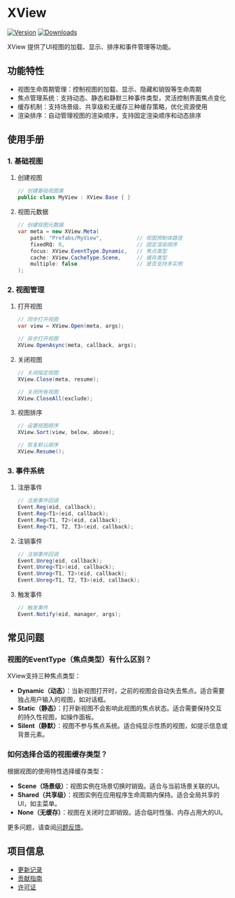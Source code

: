 # XView

[![Version](https://img.shields.io/npm/v/org.eframework.u3d.msv)](https://www.npmjs.com/package/org.eframework.u3d.msv)
[![Downloads](https://img.shields.io/npm/dm/org.eframework.u3d.msv)](https://www.npmjs.com/package/org.eframework.u3d.msv)  

XView 提供了UI视图的加载、显示、排序和事件管理等功能。

## 功能特性

- 视图生命周期管理：控制视图的加载、显示、隐藏和销毁等生命周期
- 焦点管理系统：支持动态、静态和静默三种事件类型，灵活控制界面焦点变化
- 缓存机制：支持场景级、共享级和无缓存三种缓存策略，优化资源使用
- 渲染排序：自动管理视图的渲染顺序，支持固定渲染顺序和动态排序

## 使用手册

### 1. 基础视图

1. 创建视图
    ```csharp
    // 创建基础视图类
    public class MyView : XView.Base { }
    ```

2. 视图元数据
    ```csharp
    // 创建视图元数据
    var meta = new XView.Meta(
        path: "Prefabs/MyView",           // 视图预制体路径
        fixedRQ: 0,                       // 固定渲染顺序
        focus: XView.EventType.Dynamic,   // 焦点类型
        cache: XView.CacheType.Scene,     // 缓存类型
        multiple: false                   // 是否支持多实例
    );
    ```

### 2. 视图管理

1. 打开视图
    ```csharp
    // 同步打开视图
    var view = XView.Open(meta, args);

    // 异步打开视图
    XView.OpenAsync(meta, callback, args);
    ```

2. 关闭视图
    ```csharp
    // 关闭指定视图
    XView.Close(meta, resume);

    // 关闭所有视图
    XView.CloseAll(exclude);
    ```

3. 视图排序
    ```csharp
    // 设置视图顺序
    XView.Sort(view, below, above);

    // 恢复默认顺序
    XView.Resume();
    ```

### 3. 事件系统

1. 注册事件
    ```csharp
    // 注册事件回调
    Event.Reg(eid, callback);
    Event.Reg<T1>(eid, callback);
    Event.Reg<T1, T2>(eid, callback);
    Event.Reg<T1, T2, T3>(eid, callback);
    ```

2. 注销事件
    ```csharp
    // 注销事件回调
    Event.Unreg(eid, callback);
    Event.Unreg<T1>(eid, callback);
    Event.Unreg<T1, T2>(eid, callback);
    Event.Unreg<T1, T2, T3>(eid, callback);
    ```

3. 触发事件
    ```csharp
    // 触发事件
    Event.Notify(eid, manager, args);
    ```

## 常见问题

### 视图的EventType（焦点类型）有什么区别？
XView支持三种焦点类型：
- **Dynamic（动态）**：当新视图打开时，之前的视图会自动失去焦点。适合需要独占用户输入的视图，如对话框。
- **Static（静态）**：打开新视图不会影响此视图的焦点状态。适合需要保持交互的持久性视图，如操作面板。
- **Silent（静默）**：视图不参与焦点系统。适合纯显示性质的视图，如提示信息或背景元素。

### 如何选择合适的视图缓存类型？
根据视图的使用特性选择缓存类型：
- **Scene（场景级）**：视图实例在场景切换时销毁。适合与当前场景关联的UI。
- **Shared（共享级）**：视图实例在应用程序生命周期内保持。适合全局共享的UI，如主菜单。
- **None（无缓存）**：视图在关闭时立即销毁。适合临时性强、内存占用大的UI。

更多问题，请查阅[问题反馈](../CONTRIBUTING.md#问题反馈)。

## 项目信息

- [更新记录](../CHANGELOG.md)
- [贡献指南](../CONTRIBUTING.md)
- [许可证](../LICENSE)
